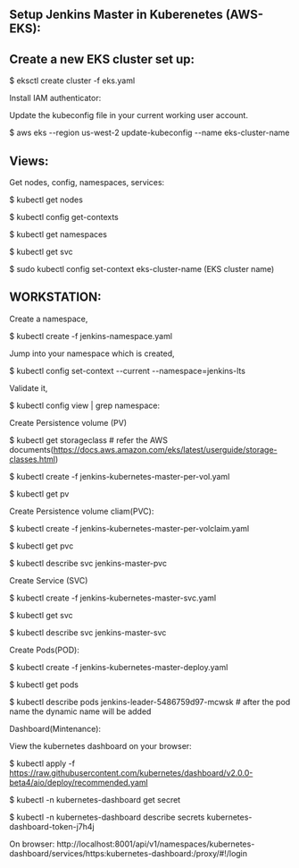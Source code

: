 Setup Jenkins Master in Kuberenetes (AWS-EKS):
---------------------------------------------
Create a new EKS cluster set up:
-------------------------------
$ eksctl create cluster -f eks.yaml 

Install IAM authenticator:

Update the kubeconfig file in your current working user account.

$ aws eks --region us-west-2 update-kubeconfig --name eks-cluster-name

Views:
----- 
Get nodes, config, namespaces, services:

$ kubectl get nodes

$ kubectl config get-contexts

$ kubectl get namespaces

$ kubectl get svc

$ sudo kubectl config set-context eks-cluster-name (EKS cluster name)


WORKSTATION:
------------

Create a namespace,

$ kubectl create -f jenkins-namespace.yaml

Jump into your namespace which is created,

$ kubectl config set-context --current --namespace=jenkins-lts

Validate it,

$ kubectl config view | grep namespace:

Create Persistence volume (PV)

$ kubectl get storageclass  # refer the AWS documents(https://docs.aws.amazon.com/eks/latest/userguide/storage-classes.html)

$ kubectl create -f  jenkins-kubernetes-master-per-vol.yaml

$ kubectl get pv

Create Persistence volume cliam(PVC):

$ kubectl create -f jenkins-kubernetes-master-per-volclaim.yaml

$ kubectl get pvc

$ kubectl describe svc jenkins-master-pvc

Create Service (SVC)

$ kubectl create -f jenkins-kubernetes-master-svc.yaml

$ kubectl get svc

$ kubectl describe svc jenkins-master-svc

Create Pods(POD):

$ kubectl create -f jenkins-kubernetes-master-deploy.yaml

$ kubectl get pods

$ kubectl describe pods jenkins-leader-5486759d97-mcwsk  # after the pod name the dynamic name will be added

Dashboard(Mintenance):

View the kubernetes dashboard on your browser:

$ kubectl apply -f https://raw.githubusercontent.com/kubernetes/dashboard/v2.0.0-beta4/aio/deploy/recommended.yaml

$ kubectl -n kubernetes-dashboard get secret

$ kubectl -n kubernetes-dashboard describe secrets kubernetes-dashboard-token-j7h4j

On browser: http://localhost:8001/api/v1/namespaces/kubernetes-dashboard/services/https:kubernetes-dashboard:/proxy/#!/login

